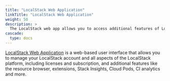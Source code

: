 ```yaml
---
title: "LocalStack Web Application"
linkTitle: "LocalStack Web Application"
weight: 50
description: >
  The LocalStack web app allows you to access additional features of LocalStack as well as to manage subscription and licenses, workspace members and permissions.
cascade:
  type: docs
---
```


[LocalStack Web Application](https://app.localstack.cloud/) is a web-based user interface that allows you to manage your LocalStack account and all aspects of the LocalStack platform, including licenses and subscription, and additional features like the resource browser, extensions, Stack Insights, Cloud Pods, CI analytics and more.

